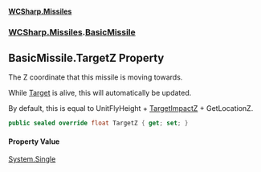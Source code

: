 #### [WCSharp.Missiles](index.md 'index')
### [WCSharp.Missiles](WCSharp.Missiles.md 'WCSharp.Missiles').[BasicMissile](WCSharp.Missiles.BasicMissile.md 'WCSharp.Missiles.BasicMissile')

## BasicMissile.TargetZ Property

The Z coordinate that this missile is moving towards.  
  
While [Target](WCSharp.Missiles.Missile.Target.md 'WCSharp.Missiles.Missile.Target') is alive, this will automatically be updated.  
  
By default, this is equal to UnitFlyHeight + [TargetImpactZ](WCSharp.Missiles.Missile.TargetImpactZ.md 'WCSharp.Missiles.Missile.TargetImpactZ') + GetLocationZ.

```csharp
public sealed override float TargetZ { get; set; }
```

#### Property Value
[System.Single](https://docs.microsoft.com/en-us/dotnet/api/System.Single 'System.Single')